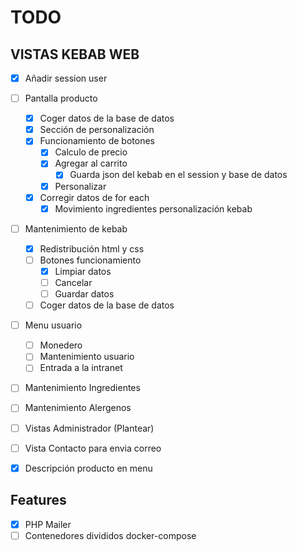 # TODO

## VISTAS KEBAB WEB
- [x] Añadir session user
- [ ] Pantalla producto
    - [x] Coger datos de la base de datos
    - [x] Sección de personalización
    - [x] Funcionamiento de botones
      - [x] Calculo de precio
      - [x] Agregar al carrito
        - [x] Guarda json del kebab en el session y base de datos
      - [x] Personalizar
    - [x] Corregir datos de for each
      - [x] Movimiento ingredientes personalización kebab
- [ ] Mantenimiento de kebab
    - [x] Redistribución html y css
    - [ ] Botones funcionamiento
      - [x] Limpiar datos
      - [ ] Cancelar
      - [ ] Guardar datos
    - [ ] Coger datos de la base de datos
- [ ] Menu usuario
    - [ ] Monedero
    - [ ] Mantenimiento usuario
    - [ ] Entrada a la intranet
- [ ] Mantenimiento Ingredientes
- [ ] Mantenimiento Alergenos
- [ ] Vistas Administrador (Plantear)
- [ ] Vista Contacto para envia correo
- [x] Descripción producto en menu


## Features
- [x] PHP Mailer
- [ ] Contenedores divididos docker-compose